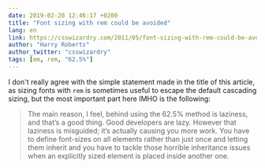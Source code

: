 ```yaml
---
date: 2019-02-20 12:46:17 +0200
title: "Font sizing with rem could be avoided"
lang: en
link: https://csswizardry.com/2011/05/font-sizing-with-rem-could-be-avoided/
author: "Harry Roberts"
author_twitter: "csswizardry"
tags: [em, rem, "62.5%"]
---
```


I don't really agree with the simple statement made in the title of this article, as sizing fonts with `rem` is sometimes useful to escape the default cascading sizing, but the most important part here IMHO is the following:

> The main reason, I feel, behind using the 62.5% method is laziness, and that’s a good thing. Good developers are lazy. However that laziness is misguided; it’s actually causing you more work. You have to define font-sizes on all elements rather than just once and letting them inherit and you have to tackle those horrible inheritance issues when an explicitly sized element is placed inside another one.
